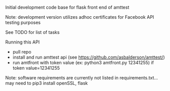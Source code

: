 Initial development code base for flask front end of amttest

Note: development version utilizes adhoc certificates for Facebook API testing
purposes

See TODO for list of tasks

Running this API
- pull repo
- install and run amttest api (see https://github.com/asbalderson/amttest/)
- run amtfront with token value (ex: python3 amtfront.py 12341255) if token value=12341255

Note: software requirements are currently not listed in requirements.txt...
may need to pip3 install openSSL, flask

